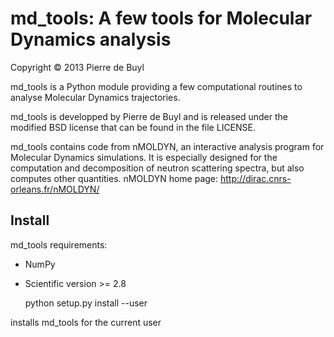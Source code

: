 md_tools: A few tools for Molecular Dynamics analysis
=====================================================

Copyright © 2013 Pierre de Buyl

md_tools is a Python module providing a few computational routines to analyse
Molecular Dynamics trajectories.

md_tools is developped by Pierre de Buyl and is released under the modified BSD
license that can be found in the file LICENSE.

md_tools contains code from nMOLDYN, an interactive analysis program for
Molecular Dynamics simulations. It is especially designed for the computation
and decomposition of neutron scattering spectra, but also computes other
quantities.
nMOLDYN home page: http://dirac.cnrs-orleans.fr/nMOLDYN/

Install
-------

md_tools requirements:
  - NumPy
  - Scientific version >= 2.8

    python setup.py install --user

installs md_tools for the current user
